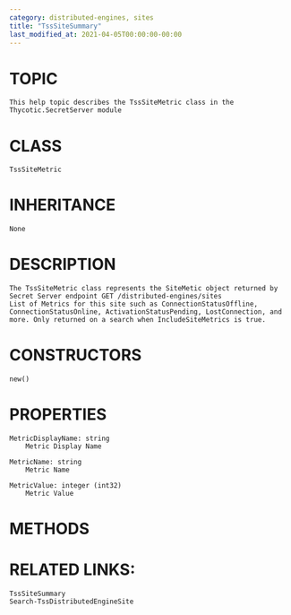 ```yaml
---
category: distributed-engines, sites
title: "TssSiteSummary"
last_modified_at: 2021-04-05T00:00:00-00:00
---
```


# TOPIC
    This help topic describes the TssSiteMetric class in the Thycotic.SecretServer module

# CLASS
    TssSiteMetric

# INHERITANCE
    None

# DESCRIPTION
    The TssSiteMetric class represents the SiteMetic object returned by Secret Server endpoint GET /distributed-engines/sites
    List of Metrics for this site such as ConnectionStatusOffline, ConnectionStatusOnline, ActivationStatusPending, LostConnection, and more. Only returned on a search when IncludeSiteMetrics is true.

# CONSTRUCTORS
    new()

# PROPERTIES
    MetricDisplayName: string
        Metric Display Name

    MetricName: string
        Metric Name

    MetricValue: integer (int32)
        Metric Value

# METHODS

# RELATED LINKS:
    TssSiteSummary
    Search-TssDistributedEngineSite